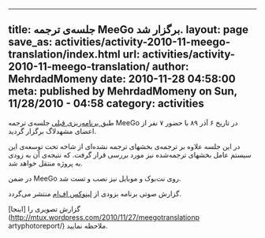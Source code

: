 ----------
title: جلسه‌ی ترجمه MeeGo برگزار شد.
layout: page
save_as: activities/activity-2010-11-meego-translation/index.html
url: activities/activity-2010-11-meego-translation/
author: MehrdadMomeny
date: 2010-11-28 04:58:00
meta: published by MehrdadMomeny on Sun, 11/28/2010 - 04:58
category: activities
----------
طبق[ برنامه‌ریزی قبلی](http://mashhadlug.org/node/122) جلسه‌ی ترجمه MeeGo در
تاریخ ۶ آذر ۸۹ با حضور ۷ نفر از اعضای مشهدلاگ برگزار گردید.

در این جلسه علاوه بر ترجمه‌ی بخشهای ترجمه نشده‌ای از شاخه تحت توسعه‌ی این
سیستم عامل بخشهای ترجمه‌شده نیز مورد بررسی قرار گرفت. که نتیجه‌ی آن به زودی به
پروژه منتقل خواهد شد.

در ضمن MeeGo روی نت‌بوک و موبایل نیز نصب و تست شد.

گزارش صوتی برنامه بزودی از [لینوکس اف‌ام](http://linuxfm.com/) منتشر می‌گردد.

گزارش تصویری را [اینجا](http://mtux.wordpress.com/2010/11/27/meegotranslationp
artyphotoreport/) ملاحظه نمایید.

